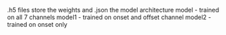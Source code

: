 .h5 files store the weights and .json the model architecture
model - trained on all 7 channels
model1 - trained on onset and offset channel 
model2 - trained on onset only
